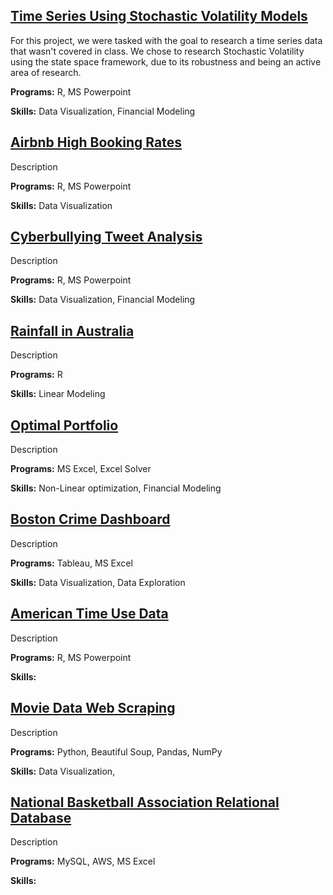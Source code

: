 ## [Time Series Using Stochastic Volatility Models](./TimeSeriesProject.md)
For this project, we were tasked with the goal to research a time series data that wasn't covered in class. We chose to research Stochastic Volatility using the state space framework, due to its robustness and being an active area of research.

**Programs:** R, MS Powerpoint

**Skills:** Data Visualization, Financial Modeling

## [Airbnb High Booking Rates](./AirbnbProject.md)
Description

**Programs:** R, MS Powerpoint

**Skills:** Data Visualization
  
## [Cyberbullying Tweet Analysis](./cyberbulling.md)
Description

**Programs:** R, MS Powerpoint

**Skills:** Data Visualization, Financial Modeling
 
## [Rainfall in Australia](./rainfall.md)
Description

**Programs:** R

**Skills:** Linear Modeling
 
## [Optimal Portfolio](./optimalportfolio.md)
Description

**Programs:** MS Excel, Excel Solver

**Skills:** Non-Linear optimization, Financial Modeling
 
## [Boston Crime Dashboard](./bostoncrime.md)
Description

**Programs:** Tableau, MS Excel

**Skills:** Data Visualization, Data Exploration
 
## [American Time Use Data](./timeuse.md)
Description

**Programs:** R, MS Powerpoint

**Skills:** 
 
## [Movie Data Web Scraping](./movies.md)
Description

**Programs:** Python, Beautiful Soup, Pandas, NumPy

**Skills:** Data Visualization,
   
## [National Basketball Association Relational Database](./nba.md)
Description

**Programs:** MySQL, AWS, MS Excel

**Skills:** 
 
